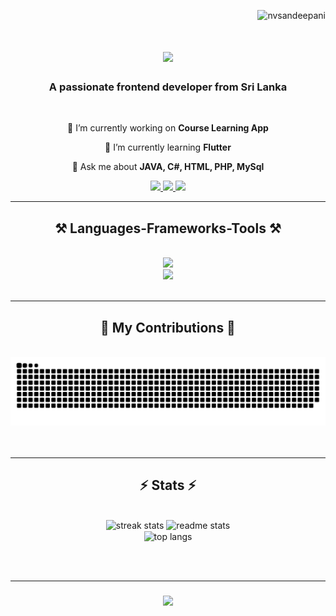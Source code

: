 <p align="right"> <img src="https://komarev.com/ghpvc/?username=nvsandeepani&label=Profile%20views&color=0e75b6&style=flat" alt="nvsandeepani" /> </p>

<h1 align="center">
    <img src="https://readme-typing-svg.herokuapp.com/?font=Righteous&size=35&center=true&vCenter=true&width=500&height=70&duration=4000&lines=Hi+There!+👋;+I'm+Vihara+Sandeepani!;" />
</h1>

<h3 align="center">A passionate frontend developer from Sri Lanka</h3>

<br/>

<div align="center">
 
 🔭 I’m currently working on **Course Learning App**

 🌱 I’m currently learning **Flutter**

 💬 Ask me about **JAVA, C#, HTML, PHP, MySql**

 </div>
 
<div align="center"> 
    <a href="mailto:sandeepaninv@gmail.com">
        <img src="https://img.shields.io/badge/Gmail-333333?style=for-the-badge&logo=gmail&logoColor=red" />
      </a>  
    <a href="https://linkedin.com/in/nvsandeepani" target="blank"><img src="https://img.shields.io/badge/LinkedIn-0077B5?style=for-the-badge&logo=linkedin&logoColor=white" />
    </a>
    <a href="https://wa.me/+94775821085" target="_blank">
         <img src="https://img.shields.io/badge/WhatsApp-25D366?style=for-the-badge&logo=whatsapp&logoColor=white" target="_blank" /> <!-- sqlite, safari, google-chrome are other good icon options -->
      </a>
</div>


<hr/>
<h2 align="center">⚒️ Languages-Frameworks-Tools ⚒️</h2>
<br/>

<div align="center">
       <img src="https://skillicons.dev/icons?i=flutter,dart,github,python,javascript,firebase,cpp,java" /><br>
       <img src="https://skillicons.dev/icons?i=visualstudio,mysql,html,css,php,bootstrap,vscode,sublime,figma,ps" />
</div>

<br/>
<hr/>

<div align="center">
  <h2>🐍 My Contributions 🐍</h2>
  <br>
        <img alt="snake eating my contributions" src="https://raw.githubusercontent.com/NVsandeepani/Snake-in-Contribution-Grid/output/github-contribution-grid-snake.svg" />
  <br/><br/><br/>
</div>

<hr/>

<h2 align="center">⚡ Stats ⚡</h2>
<br>
<div align=center>
  <img width=390 src="https://streak-stats.demolab.com/?user=nvsandeepani&count_private=true&theme=react&border_radius=10" alt="streak stats"/>
  <img width=390 src="https://github-readme-stats.vercel.app/api?username=nvsandeepani&count_private=true&show_icons=true&theme=react&rank_icon=github&border_radius=10" alt="readme stats" />
  <br/>
  <img width=325 align="center" src="https://github-readme-stats.vercel.app/api/top-langs/?username=nvsandeepani&hide=HTML&langs_count=8&layout=compact&theme=react&border_radius=10&size_weight=0.5&count_weight=0.5&exclude_repo=github-readme-stats" alt="top langs" />
</div>

<br/><br/>
<hr/>

<h3 align="center">
    <img src="https://readme-typing-svg.herokuapp.com/?font=Righteous&size=25&center=true&vCenter=true&width=500&height=70&duration=4000&lines=Thanks+for+visiting!+✌️;+Shoot+me+a+message+on+Linkedin!;I'm+always+down+to+collab+:)">
</h3>

<br/>
